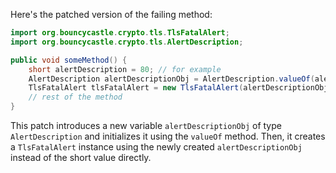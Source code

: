 Here's the patched version of the failing method:
```java
import org.bouncycastle.crypto.tls.TlsFatalAlert;
import org.bouncycastle.crypto.tls.AlertDescription;

public void someMethod() {
    short alertDescription = 80; // for example
    AlertDescription alertDescriptionObj = AlertDescription.valueOf(alertDescription);
    TlsFatalAlert tlsFatalAlert = new TlsFatalAlert(alertDescriptionObj);
    // rest of the method
}
```
This patch introduces a new variable `alertDescriptionObj` of type `AlertDescription` and initializes it using the `valueOf` method. Then, it creates a `TlsFatalAlert` instance using the newly created `alertDescriptionObj` instead of the short value directly.